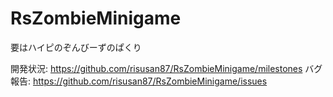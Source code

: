 # RsZombieMinigame
要はハイピのぞんびーずのぱくり

開発状況: https://github.com/risusan87/RsZombieMinigame/milestones
バグ報告: https://github.com/risusan87/RsZombieMinigame/issues
